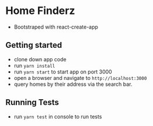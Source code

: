 # Home Finderz
- Bootstraped with react-create-app

## Getting started
- clone down app code
- run `yarn install` 
- run `yarn start` to start app on port 3000
- open a browser and navigate to `http://localhost:3000`
- query homes by their address via the search bar. 

## Running Tests
- run `yarn test` in console to run tests
